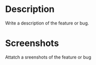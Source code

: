 # Description

Write a description of the feature or bug.

# Screenshots

Attatch a sreenshots of the feature or bug
